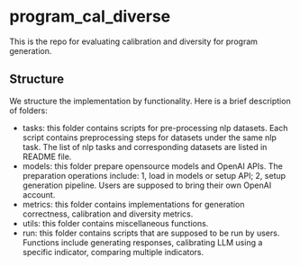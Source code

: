 # program_cal_diverse
This is the repo for evaluating calibration and diversity for program generation.

## Structure
We structure the implementation by functionality. Here is a brief description of folders:
- tasks: this folder contains scripts for pre-processing nlp datasets. Each script contains preprocessing steps for datasets under the same nlp task. The list of nlp tasks and corresponding datasets are listed in README file.
- models: this folder prepare opensource models and OpenAI APIs. The preparation operations include: 1, load in models or setup API; 2, setup generation pipeline. Users are supposed to bring their own OpenAI account.
- metrics: this folder contains implementations for generation correctness, calibration and diversity metrics.
- utils: this folder contains miscellaneous functions.
- run: this folder contains scripts that are supposed to be run by users. Functions include generating responses, calibrating LLM using a specific indicator, comparing multiple indicators.